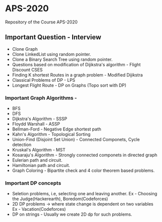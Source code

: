 # APS-2020
Repository of the Course APS-2020

## Important Question - Interview 
* Clone Graph
* Clone LinkedList using random pointer.
* Clone a Binary Search Tree using random pointer.
* Questions based on modification of Dijikstra's algorithm - Flight Discount CSES
* Finding K shortest Routes in a graph problem - Modified Dijikstra
* Classical Problems of DP - LPS
* Longest Flight Route - DP on Graphs (Topo sort with DP)

### Important Graph Algorithms -
* BFS
* DFS
* Dijkstra's Algorithm - SSSP
* Floydd Warshall  - ASSP
* Bellman-Ford - Negative Edge shortest path
* Kahn's Algorithm - Topological Sorting
* Union-Find (Disjoint Set Union) - Connected Componets, Cycle detection
* Kruskal's Algorithm - MST
* Kosaraju's Algorithm - Strongly connected componets in directed graph
* Eulerian path and circuit.
* Hamiltonian path and circuit. 
* Graph Coloring - Bipartite check and 4 color theorem based problems.

### Important DP concepts
* Seletion problems, i.e, selecting one and leaving another. Ex - Choosing the Judge(Hackerearth), Boredom(Codeforces)
* 2D DP problems -> where state change is dependent on two variables Ex - Vacation(Codeforces)
* DP on strings - Usually we create 2D dp for such problems. 
